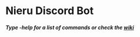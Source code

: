 # Nieru Discord Bot

##### Type -help for a list of commands or check the [wiki](https://github.com/nourio/NieruBot/wiki)
